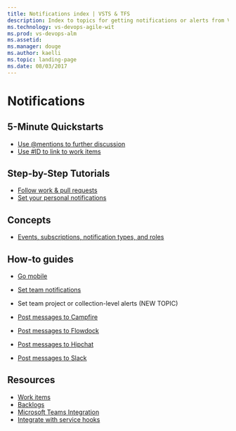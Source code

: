 ```yaml
---
title: Notifications index | VSTS & TFS
description: Index to topics for getting notifications or alerts from VSTS or TFS  
ms.technology: vs-devops-agile-wit
ms.prod: vs-devops-alm
ms.assetid:  
ms.manager: douge
ms.author: kaelli
ms.topic: landing-page 
ms.date: 08/03/2017
---
```


# Notifications  
 
<!---
## Overview
  [What are notifications?](about-notifications.md)

* name: Overview
  items:
  * name: "What are notifications?"
    href: about-notifications.md
* name: Concepts
  items:
 * name: Events, subscribers, notification types, roles
    href: events-subscribers-notification-types.md

-->

## 5-Minute Quickstarts  

- [Use @mentions to further discussion](at-mentions.md)
- [Use #ID to link to work items](add-links-to-work-items.md)
 


## Step-by-Step Tutorials
- [Follow work & pull requests](/vsts/collaborate/follow-work-items?toc=/vsts/notifications/toc.json&bc=/vsts/notifications/breadcrumb/toc.json) 
- [Set your personal notifications](/vsts/collaborate/manage-personal-notifications?toc=/vsts/notifications/toc.json&bc=/vsts/notifications/breadcrumb/toc.json)

## Concepts 

- [Events, subscriptions, notification types, and roles](events-subscribers-notification-types.md)


## How-to guides  
- [Go mobile](/vsts/collaborate/mobile-work?toc=/vsts/notifications/toc.json&bc=/vsts/notifications/breadcrumb/toc.json)  

- [Set team notifications](/vsts/collaborate/manage-team-notifications?toc=/vsts/notifications/toc.json&bc=/vsts/notifications/breadcrumb/toc.json)
- Set team project or collection-level alerts (NEW TOPIC) 
- [Post messages to Campfire](/vsts/collaborate/campfire?toc=/vsts/notifications/toc.json&bc=/vsts/notifications/breadcrumb/toc.json)
- [Post messages to Flowdock](/vsts/collaborate/flowdock?toc=/vsts/notifications/toc.json&bc=/vsts/notifications/breadcrumb/toc.json)
- [Post messages to Hipchat](/vsts/collaborate/hipchat?toc=/vsts/notifications/toc.json&bc=/vsts/notifications/breadcrumb/toc.json)
- [Post messages to Slack](/vsts/collaborate/slack?toc=/vsts/notifications/toc.json&bc=/vsts/notifications/breadcrumb/toc.json)
  
## Resources 
- [Work items](../work/work-items/index.md)
- [Backlogs](../work/backlogs/index.md)
- [Microsoft Teams Integration](https://marketplace.visualstudio.com/items?itemname=ms-vsts.vss-services-teams) 
- [Integrate with service hooks](../service-hooks/index.md)  